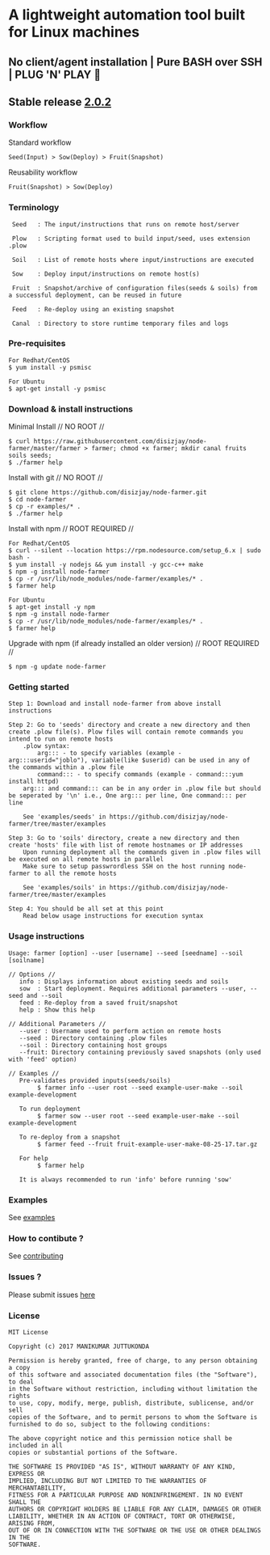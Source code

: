 # A lightweight automation tool built for Linux machines
## No client/agent installation | Pure BASH over SSH | PLUG 'N' PLAY :rocket:

## Stable release [2.0.2](http://npm-stats.org/#/node-farmer)

### Workflow
Standard workflow
```
Seed(Input) > Sow(Deploy) > Fruit(Snapshot)
```
Reusability workflow
```
Fruit(Snapshot) > Sow(Deploy)
```

### Terminology
```
 Seed	: The input/instructions that runs on remote host/server

 Plow   : Scripting format used to build input/seed, uses extension .plow

 Soil   : List of remote hosts where input/instructions are executed

 Sow	: Deploy input/instructions on remote host(s)

 Fruit	: Snapshot/archive of configuration files(seeds & soils) from a successful deployment, can be reused in future

 Feed   : Re-deploy using an existing snapshot

 Canal	: Directory to store runtime temporary files and logs
```

### Pre-requisites
```
For Redhat/CentOS
$ yum install -y psmisc

For Ubuntu
$ apt-get install -y psmisc
```

### Download & install instructions
Minimal Install // NO ROOT //
```
$ curl https://raw.githubusercontent.com/disizjay/node-farmer/master/farmer > farmer; chmod +x farmer; mkdir canal fruits soils seeds;
$ ./farmer help
```
Install with git // NO ROOT //
```
$ git clone https://github.com/disizjay/node-farmer.git
$ cd node-farmer
$ cp -r examples/* .
$ ./farmer help
```
Install with npm // ROOT REQUIRED //
```
For Redhat/CentOS
$ curl --silent --location https://rpm.nodesource.com/setup_6.x | sudo bash -
$ yum install -y nodejs && yum install -y gcc-c++ make
$ npm -g install node-farmer
$ cp -r /usr/lib/node_modules/node-farmer/examples/* .
$ farmer help

For Ubuntu
$ apt-get install -y npm
$ npm -g install node-farmer
$ cp -r /usr/lib/node_modules/node-farmer/examples/* .
$ farmer help
```
Upgrade with npm (if already installed an older version) // ROOT REQUIRED //
```
$ npm -g update node-farmer
```

### Getting started
```
Step 1: Download and install node-farmer from above install instructions

Step 2: Go to 'seeds' directory and create a new directory and then create .plow file(s). Plow files will contain remote commands you intend to run on remote hosts
 	.plow syntax: 
		arg::: - to specify variables (example - arg:::userid="joblo"), variable(like $userid) can be used in any of the commands within a .plow file
		command::: - to specify commands (example - command:::yum install httpd) 
	arg::: and command::: can be in any order in .plow file but should be seperated by '\n' i.e., One arg::: per line, One command::: per line

	See 'examples/seeds' in https://github.com/disizjay/node-farmer/tree/master/examples

Step 3: Go to 'soils' directory, create a new directory and then create 'hosts' file with list of remote hostnames or IP addresses 
	Upon running deployment all the commands given in .plow files will be executed on all remote hosts in parallel
	Make sure to setup passwrordless SSH on the host running node-farmer to all the remote hosts

	See 'examples/soils' in https://github.com/disizjay/node-farmer/tree/master/examples

Step 4: You should be all set at this point
	Read below usage instructions for execution syntax
```

### Usage instructions
```
Usage: farmer [option] --user [username] --seed [seedname] --soil [soilname]

// Options //
   info : Displays information about existing seeds and soils
   sow  : Start deployment. Requires additional parameters --user, --seed and --soil
   feed : Re-deploy from a saved fruit/snapshot
   help : Show this help

// Additional Parameters //
   --user : Username used to perform action on remote hosts
   --seed : Directory containing .plow files
   --soil : Directory containing host groups
   --fruit: Directory containing previously saved snapshots (only used with 'feed' option)

// Examples //
   Pre-validates provided inputs(seeds/soils)
        $ farmer info --user root --seed example-user-make --soil example-development

   To run deployment
        $ farmer sow --user root --seed example-user-make --soil example-development

   To re-deploy from a snapshot
        $ farmer feed --fruit fruit-example-user-make-08-25-17.tar.gz

   For help
        $ farmer help

   It is always recommended to run 'info' before running 'sow'

```

### Examples
See [examples](https://github.com/disizjay/node-farmer/tree/master/examples)

### How to contibute ? 
See [contributing](https://github.com/disizjay/node-farmer/blob/master/CONTRIBUTING.md)

### Issues ?
Please submit issues [here](https://github.com/disizjay/node-farmer/issues/new)

### License
```
MIT License

Copyright (c) 2017 MANIKUMAR JUTTUKONDA

Permission is hereby granted, free of charge, to any person obtaining a copy
of this software and associated documentation files (the "Software"), to deal
in the Software without restriction, including without limitation the rights
to use, copy, modify, merge, publish, distribute, sublicense, and/or sell
copies of the Software, and to permit persons to whom the Software is
furnished to do so, subject to the following conditions:

The above copyright notice and this permission notice shall be included in all
copies or substantial portions of the Software.

THE SOFTWARE IS PROVIDED "AS IS", WITHOUT WARRANTY OF ANY KIND, EXPRESS OR
IMPLIED, INCLUDING BUT NOT LIMITED TO THE WARRANTIES OF MERCHANTABILITY,
FITNESS FOR A PARTICULAR PURPOSE AND NONINFRINGEMENT. IN NO EVENT SHALL THE
AUTHORS OR COPYRIGHT HOLDERS BE LIABLE FOR ANY CLAIM, DAMAGES OR OTHER
LIABILITY, WHETHER IN AN ACTION OF CONTRACT, TORT OR OTHERWISE, ARISING FROM,
OUT OF OR IN CONNECTION WITH THE SOFTWARE OR THE USE OR OTHER DEALINGS IN THE
SOFTWARE.
```
